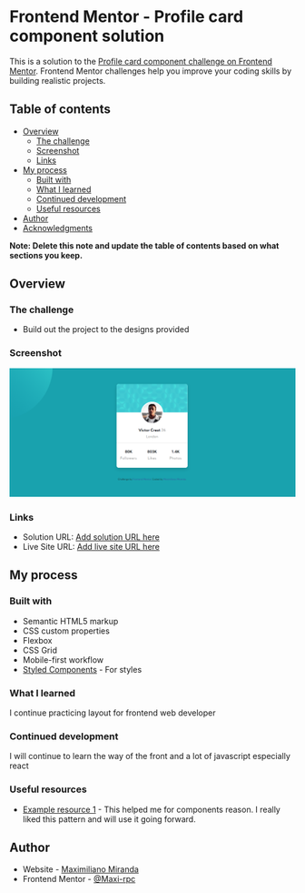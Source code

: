 # Frontend Mentor - Profile card component solution

This is a solution to the [Profile card component challenge on Frontend Mentor](https://www.frontendmentor.io/challenges/profile-card-component-cfArpWshJ). Frontend Mentor challenges help you improve your coding skills by building realistic projects.

## Table of contents

- [Overview](#overview)
  - [The challenge](#the-challenge)
  - [Screenshot](#screenshot)
  - [Links](#links)
- [My process](#my-process)
  - [Built with](#built-with)
  - [What I learned](#what-i-learned)
  - [Continued development](#continued-development)
  - [Useful resources](#useful-resources)
- [Author](#author)
- [Acknowledgments](#acknowledgments)

**Note: Delete this note and update the table of contents based on what sections you keep.**

## Overview

### The challenge

- Build out the project to the designs provided

### Screenshot

![](./readme/desktop.png)

### Links

- Solution URL: [Add solution URL here](https://www.frontendmentor.io/solutions/profile-card-component-bootstrap-9UNxypSqf)
- Live Site URL: [Add live site URL here](https://maxi-rpc.github.io/Challenges-Web-3/)

## My process

### Built with

- Semantic HTML5 markup
- CSS custom properties
- Flexbox
- CSS Grid
- Mobile-first workflow
- [Styled Components](https://getbootstrap.com/docs/4.6/getting-started/introduction/) - For styles

### What I learned

I continue practicing layout for frontend web developer

### Continued development

I will continue to learn the way of the front and a lot of javascript especially react

### Useful resources

- [Example resource 1](https://hackerthemes.com/bootstrap-cheatsheet/) - This helped me for components reason. I really liked this pattern and will use it going forward.

## Author

- Website - [Maximiliano Miranda](https://www.your-site.com)
- Frontend Mentor - [@Maxi-rpc](https://www.frontendmentor.io/profile/Maxi-rpc)
